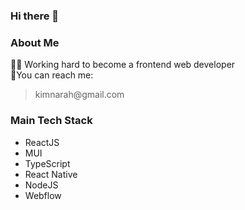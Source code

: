 ### Hi there 👋

<!--
**knarah/knarah** is a ✨ _special_ ✨ repository because its `README.md` (this file) appears on your GitHub profile.

Here are some ideas to get you started:

- 🔭 I’m currently working on ...
- 🌱 I’m currently learning ...
- 👯 I’m looking to collaborate on ...
- 🤔 I’m looking for help with ...
- 💬 Ask me about ...
- 📫 How to reach me: ...
- 😄 Pronouns: ...
- ⚡ Fun fact: ...
-->
<h3>About Me</h3>
👩‍💻 Working hard to become a frontend web developer</br>
🙌You can reach me:</br> 
<blockquote >kimnarah@gmail.com</blockquote> 


<h3>Main Tech Stack</h3>
<ul>
  <li>ReactJS</li>
  <li>MUI</li>
  <li>TypeScript</li>
  <li>React Native</li>
  <li>NodeJS</li>
  <li>Webflow</li>
</ul>

</ul>

